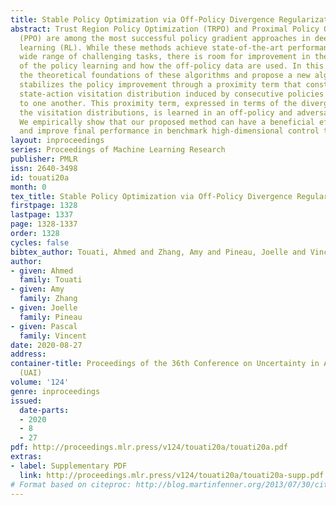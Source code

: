 ```yaml
---
title: Stable Policy Optimization via Off-Policy Divergence Regularization
abstract: Trust Region Policy Optimization (TRPO) and Proximal Policy Optimization
  (PPO) are among the most successful policy gradient approaches in deep reinforcement
  learning (RL). While these methods achieve state-of-the-art performance across a
  wide range of challenging tasks, there is room for improvement in the stabilization
  of the policy learning and how the off-policy data are used. In this paper we revisit
  the theoretical foundations of these algorithms and propose a new algorithm which
  stabilizes the policy improvement through a proximity term that constrains the discounted
  state-action visitation distribution induced by consecutive policies to be close
  to one another. This proximity term, expressed in terms of the divergence between
  the visitation distributions, is learned in an off-policy and adversarial manner.
  We empirically show that our proposed method can have a beneficial effect on stability
  and improve final performance in benchmark high-dimensional control tasks.
layout: inproceedings
series: Proceedings of Machine Learning Research
publisher: PMLR
issn: 2640-3498
id: touati20a
month: 0
tex_title: Stable Policy Optimization via Off-Policy Divergence Regularization
firstpage: 1328
lastpage: 1337
page: 1328-1337
order: 1328
cycles: false
bibtex_author: Touati, Ahmed and Zhang, Amy and Pineau, Joelle and Vincent, Pascal
author:
- given: Ahmed
  family: Touati
- given: Amy
  family: Zhang
- given: Joelle
  family: Pineau
- given: Pascal
  family: Vincent
date: 2020-08-27
address: 
container-title: Proceedings of the 36th Conference on Uncertainty in Artificial Intelligence
  (UAI)
volume: '124'
genre: inproceedings
issued:
  date-parts:
  - 2020
  - 8
  - 27
pdf: http://proceedings.mlr.press/v124/touati20a/touati20a.pdf
extras:
- label: Supplementary PDF
  link: http://proceedings.mlr.press/v124/touati20a/touati20a-supp.pdf
# Format based on citeproc: http://blog.martinfenner.org/2013/07/30/citeproc-yaml-for-bibliographies/
---
```

